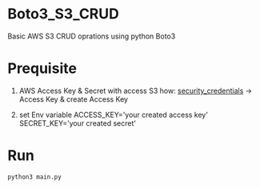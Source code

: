 # Boto3_S3_CRUD
Basic AWS S3 CRUD oprations using python Boto3

# Prequisite
1. AWS Access Key & Secret with access S3
how: [security_credentials](https://us-east-1.console.aws.amazon.com/iam/home?region=us-east-1#/security_credentials) -> Access Key & create Access Key

2. set Env variable 
ACCESS_KEY='your created access key'
SECRET_KEY='your created secret'

# Run 
`python3 main.py`
